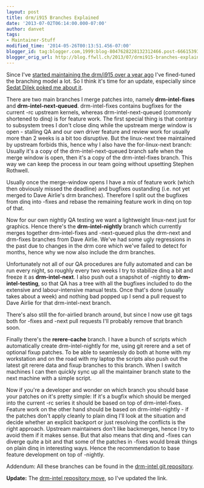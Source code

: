 ```yaml
---
layout: post
title: drm/i915 Branches Explained
date: '2013-07-02T06:14:00.000-07:00'
author: danvet
tags:
- Maintainer-Stuff
modified_time: '2014-05-26T00:13:51.456-07:00'
blogger_id: tag:blogger.com,1999:blog-8047628228132312466.post-6661539345779075349
blogger_orig_url: http://blog.ffwll.ch/2013/07/drmi915-branches-explained.html
---
```


Since I've <a href="http://blog.ffwll.ch/2012/01/new-drm-intel-next-git-tree.html">started maintaining the drm/i915 over a year ago</a> I've fined-tuned the branching model a lot. So I think it's time for an update, especially since <a href="http://lists.freedesktop.org/archives/intel-gfx/2013-July/029648.html">Sedat Dilek poked me about it</a>.



<a name='more'></a>There are two main branches I merge patches into, namely <b>drm-intel-fixes</b> and <b>drm-intel-next-queued</b>. drm-intel-fixes contains bugfixes for the current -rc upstream kernels, whereas drm-intel-next-queued (commonly shortened to dinq) is for feature work. The first special thing is that contrary to subsystem trees I don't close dinq while the upstream merge window is open - stalling QA and our own driver feature and review work for usually more than 2 weeks is a bit too disruptive. But the linux-next tree maintained by upstream forbids this, hence why I also have the for-linux-next branch: Usually it's a copy of the drm-intel-next-queued branch safe when the merge window is open, then it's a copy of the drm-intel-fixes branch. This way we can keep the process in our team going without upsetting Stephen Rothwell. 

Usually once the merge-window opens I have a mix of feature work (which then obviously missed the deadline) and bugfixes oustanding (i.e. not yet merged to Dave Airlie's drm branches). Therefore I split out the bugfixes from dinq into -fixes and rebase  the remaining feature work in dinq on top of that.



Now for our own nightly QA testing we want a lightweight linux-next just for graphics. Hence there's the <b>drm-intel-nightly</b> branch which currently merges together drm-intel-fixes and -next-queued plus the drm-next and drm-fixes branches from Dave Airlie. We've had some ugly regressions in the past due to changes in the drm core which we've failed to detect for months, hence why we now also include the drm branches.



Unfortunately not all of our QA procedures are fully automated and can be run every night, so roughly every two weeks I try to stabilize dinq a bit and freeze it as <b>drm-intel-next</b>. I also push out a snapshot of -nightly to <b>drm-intel-testing</b>, so that QA has a tree with all the bugfixes included to do the extensive and labour-intensive manual tests. Once that's done (usually takes about a week) and nothing bad popped up I send a pull request to Dave Airlie for that drm-intel-next branch.



There's also still the for-airlied branch around, but since I now use git tags both for -fixes and -next pull requests I'll probably remove that branch soon. 

Finally there's the <b>rerere-cache</b> branch. I have a bunch of scripts which automatically create drm-intel-nightly for me, using git rerere and a set of optional fixup patches. To be able to seamlessly do both at home with my workstation and on the road with my laptop the scripts also push out the latest git rerere data and fixup branches to this branch. When I switch machines I can then quickly sync up all the maintainer branch state to the next machine with a simple script.



Now if you're a developer and wonder on which branch you should base your patches on it's pretty simple: If it's a bugfix which should be merged into the current -rc series it should be based on top of drm-intel-fixes. Feature work on the other hand should be based on drm-intel-nightly - if the patches don't apply cleanly to plain dinq I'll look at the situation and decide whether an explicit backport or just resolving the conflicts is the right approach. Upstream maintainers don't like backmerges, hence I try to avoid them if it makes sense. But that also means that dinq and -fixes can diverge quite a bit and that some of the patches in -fixes would break things on plain dinq in interesting ways. Hence the recommendation to base feature development on top of -nightly.



Addendum: All these branches can be found in the <a href="http://cgit.freedesktop.org/drm-intel/">drm-intel git repository</a>.



<b>Update:</b> The <a href="http://blog.ffwll.ch/2014/02/new-drmi915-git-repository.html">drm-intel repository move</a>, so I've updated the link. 